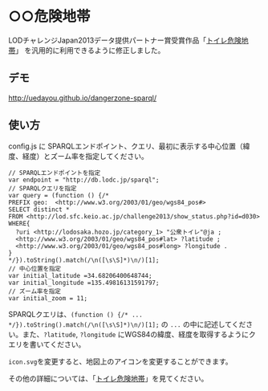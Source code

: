 # ○○危険地帯

LODチャレンジJapan2013データ提供パートナー賞受賞作品「[トイレ危険地帯](https://github.com/y4ashida/toilet)」
を汎用的に利用できるように修正しました。

## デモ

<http://uedayou.github.io/dangerzone-sparql/>

## 使い方

config.js に SPARQLエンドポイント、クエリ、最初に表示する中心位置（緯度、経度）とズーム率を指定してください。

    // SPARQLエンドポイントを指定
    var endpoint = "http://db.lodc.jp/sparql";
    // SPARQLクエリを指定
    var query = (function () {/*
    PREFIX geo:  <http://www.w3.org/2003/01/geo/wgs84_pos#>
    SELECT distinct *
    FROM <http://lod.sfc.keio.ac.jp/challenge2013/show_status.php?id=d030>
    WHERE{
      ?uri <http://lodosaka.hozo.jp/category_1> "公衆トイレ"@ja ;
      <http://www.w3.org/2003/01/geo/wgs84_pos#lat> ?latitude ;
      <http://www.w3.org/2003/01/geo/wgs84_pos#long> ?longitude .
    }
    */}).toString().match(/\n([\s\S]*)\n/)[1];
    // 中心位置を指定
    var initial_latitude =34.68206400648744;
    var initial_longitude =135.49816131591797;
    // ズーム率を指定
    var initial_zoom = 11;

SPARQLクエリは、`(function () {/* ... */}).toString().match(/\n([\s\S]*)\n/)[1];` の `...` の中に記述してください。また、`?latitude`, `?longitude` にWGS84の緯度、経度を取得するようにクエリを書いてください。

`icon.svg`を変更すると、地図上のアイコンを変更することができます。

その他の詳細については、「[トイレ危険地帯](https://github.com/y4ashida/toilet)」を見てください。
